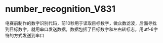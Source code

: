 # number_recognition_V831
电赛前制作的数字识别代码，前10秒用于读取目标数字，做众数滤波，后面寻找到目标数字，就用串口发送数据，数据包括了目标数字和左右转标志，用utf-8字符的方式发送到串口
